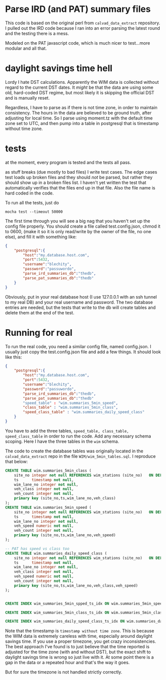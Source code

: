 # Parse IRD (and PAT) summary files

This code is based on the original perl from `calvad_data_extract`
repository.  I pulled out the IRD code because I ran into an error
parsing the latest round and the testing there is a mess.

Modeled on the PAT javascript code, which is much nicer to test...more
modular and all that.

# daylight savings time hell

Lordy I hate DST calculations.  Apparently the WIM data is collected
without regard to the current DST dates.  It *might* be that the data
are using some old, hard-coded DST regime, but most likely it is
skipping the official DST and is manually reset.

Regardless, I have to parse as if there is not time zone, in order to
maintain consistency.  The hours in the data are believed to be ground
truth, after adjusting for local time.  So I parse using moment.tz
with the default time zone set to UTC, and then pump into a table in
postgresql that is timestamp without time zone.

# tests

at the moment, every program is tested and the tests all pass.

as stuff breaks (due mostly to bad files) I write test cases.  The
edge cases test loads up broken files and they should *not* be parsed,
but rather they should show up in a broken files list.  I haven't yet
written the test that automatically verifies that the files end up in
that file.  Also the file name is hard coded in the code.


To run all the tests, just do

```
mocha test --timeout 50000
```

The first time through you will see a big nag that you haven't set up
the config file properly.  You should create a file called
test.config.json, chmod it to 0600, (make it so it is only read/write
by the owner of the file, no one else), and fill it with something
like:

```json
{
    "postgresql":{
        "host":"my.database.host.com",
        "port":5432,
        "username":"blechity",
        "password":"passuwordo",
        "parse_ird_summaries_db":"thedb",
        "parse_pat_summaries_db":"thedb"
    }
}
```

Obviously, put in your real database host (I use 127.0.0.1 with an ssh
tunnel to my real DB) and your real username and password.  The two
database entries are needed, but the tests that write to the db will
create tables and delete them at the end of the test.

# Running for real

To run the real code, you need a similar config file, named
config.json.  I usually just copy the test.config.json file and add a
few things.  It should look like this:

```json
{
    "postgresql":{
        "host":"my.database.host.com",
        "port":5432,
        "username":"blechity",
        "password":"passuwordo",
        "parse_ird_summaries_db":"thedb",
        "parse_pat_summaries_db":"thedb"
        "speed_table" : "wim.summaries_5min_speed",
        "class_table" : "wim.summaries_5min_class",
        "speed_class_table" : "wim.summaries_daily_speed_class"
    }
}
```

You have to add the three tables, `speed_table, class_table,
speed_class_table` in order to run the code.  Add any necessary schema
scoping.  Here I have the three tables in the `wim` schema.

The code to create the database tables was originally located in the
`calvad_data_extract` repo in the file `WIM/wim_5min_tables.sql`.  I
reproduce that below:

```sql
CREATE TABLE wim.summaries_5min_class (
    site_no integer not null REFERENCES wim_stations (site_no)   ON DELETE RESTRICT,
    ts      timestamp not null,
    wim_lane_no integer not null,
    veh_class integer not null,
    veh_count integer not null,
    primary key (site_no,ts,wim_lane_no,veh_class)
);
CREATE TABLE wim.summaries_5min_speed (
    site_no integer not null REFERENCES wim_stations (site_no)   ON DELETE RESTRICT,
    ts      timestamp not null,
    wim_lane_no integer not null,
    veh_speed numeric not null,
    veh_count integer not null,
    primary key (site_no,ts,wim_lane_no,veh_speed)
);

-- PAT has speed vs class too
CREATE TABLE wim.summaries_daily_speed_class (
    site_no integer not null REFERENCES wim_stations (site_no)   ON DELETE RESTRICT,
    ts      timestamp not null,
    wim_lane_no integer not null,
    veh_class integer not null,
    veh_speed numeric not null,
    veh_count integer not null,
    primary key (site_no,ts,wim_lane_no,veh_class,veh_speed)
);


CREATE INDEX wim_summaries_5min_spped_ts_idx ON wim.summaries_5min_speed(ts);

CREATE INDEX wim_summaries_5min_class_ts_idx ON wim.summaries_5min_class(ts);

CREATE INDEX wim_summaries_daily_speed_class_ts_idx ON wim.summaries_daily_speed_class(ts);
```

Note that the timestamp is `timestamp without time zone`.  This is
because the WIM data is extremely careless with time, especially
around daylight savings time.  If you use a proper timezone, you get
crazy inconsistencies.  The best approach I've found is to just
believe that the time reported is adjusted for the time zone (with and
without DST), but the exact shift to daylight savings time is wrong so
just live with it.  At some point there is a gap in the data or a
repeated hour and that's the way it goes.

But for sure the timezone is not handled strictly correctly.
